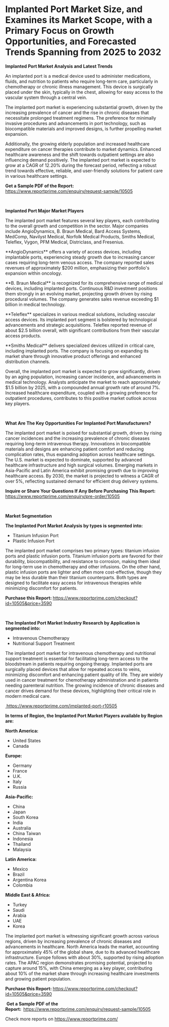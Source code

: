 <p><h1>Implanted Port Market Size, and Examines its Market Scope, with a Primary Focus on Growth Opportunities, and Forecasted Trends Spanning from 2025 to 2032</h1></p><p><strong>Implanted Port Market Analysis and Latest Trends</strong></p>
<p><p>An implanted port is a medical device used to administer medications, fluids, and nutrition to patients who require long-term care, particularly in chemotherapy or chronic illness management. This device is surgically placed under the skin, typically in the chest, allowing for easy access to the vascular system through a central vein. </p><p>The implanted port market is experiencing substantial growth, driven by the increasing prevalence of cancer and the rise in chronic diseases that necessitate prolonged treatment regimens. The preference for minimally invasive procedures and advancements in port technology, such as biocompatible materials and improved designs, is further propelling market expansion. </p><p>Additionally, the growing elderly population and increased healthcare expenditure on cancer therapies contribute to market dynamics. Enhanced healthcare awareness and the shift towards outpatient settings are also influencing demand positively. The implanted port market is expected to grow at a CAGR of 12.20% during the forecast period, reflecting a robust trend towards effective, reliable, and user-friendly solutions for patient care in various healthcare settings.</p></p>
<p><strong>Get a Sample PDF of the Report:&nbsp;</strong> <a href="https://www.reportprime.com/enquiry/request-sample/10505?utm_campaign=3089&utm_medium=2&utm_source=Github&utm_content=ia&utm_term=20032025&utm_id=implanted-port">https://www.reportprime.com/enquiry/request-sample/10505</a></p>
<p>&nbsp;</p>
<p><strong>Implanted Port Major Market Players</strong></p>
<p><p>The implanted port market features several key players, each contributing to the overall growth and competition in the sector. Major companies include AngioDynamics, B. Braun Medical, Bard Access Systems, MedComp, Navilyst Medical, Norfolk Medical Products, Smiths Medical, Teleflex, Vygon, PFM Medical, Districlass, and Fresenius.</p><p>**AngioDynamics** offers a variety of access devices, including implantable ports, experiencing steady growth due to increasing cancer cases requiring long-term venous access. The company reported sales revenues of approximately $200 million, emphasizing their portfolio's expansion within oncology.</p><p>**B. Braun Medical** is recognized for its comprehensive range of medical devices, including implanted ports. Continuous R&D investment positions them strongly in an evolving market, projecting growth driven by rising procedural volumes. The company generates sales revenue exceeding $1 billion in medical technology.</p><p>**Teleflex** specializes in various medical solutions, including vascular access devices. Its implanted port segment is bolstered by technological advancements and strategic acquisitions. Teleflex reported revenue of about $2.5 billion overall, with significant contributions from their vascular access products.</p><p>**Smiths Medical** delivers specialized devices utilized in critical care, including implanted ports. The company is focusing on expanding its market share through innovative product offerings and enhanced distribution channels.</p><p>Overall, the implanted port market is expected to grow significantly, driven by an aging population, increasing cancer incidence, and advancements in medical technology. Analysts anticipate the market to reach approximately $1.5 billion by 2025, with a compounded annual growth rate of around 7%. Increased healthcare expenditure, coupled with a growing preference for outpatient procedures, contributes to this positive market outlook across key players.</p></p>
<p>&nbsp;</p>
<p><strong>What Are The Key Opportunities For Implanted Port Manufacturers?</strong></p>
<p><p>The implanted port market is poised for substantial growth, driven by rising cancer incidences and the increasing prevalence of chronic diseases requiring long-term intravenous therapy. Innovations in biocompatible materials and designs are enhancing patient comfort and reducing complication rates, thus expanding adoption across healthcare settings. The U.S. market is expected to dominate, supported by advanced healthcare infrastructure and high surgical volumes. Emerging markets in Asia-Pacific and Latin America exhibit promising growth due to improving healthcare access. By 2030, the market is projected to witness a CAGR of over 5%, reflecting sustained demand for efficient drug delivery systems.</p></p>
<p><strong>Inquire or Share Your Questions If Any Before Purchasing This Report:</strong> <a href="https://www.reportprime.com/enquiry/pre-order/10505?utm_campaign=3089&utm_medium=2&utm_source=Github&utm_content=ia&utm_term=20032025&utm_id=implanted-port">https://www.reportprime.com/enquiry/pre-order/10505</a></p>
<p>&nbsp;</p>
<p><strong>Market Segmentation</strong></p>
<p><strong>The Implanted Port Market Analysis by types is segmented into:</strong></p>
<p><ul><li>Titanium Infusion Port</li><li>Plastic Infusion Port</li></ul></p>
<p><p>The implanted port market comprises two primary types: titanium infusion ports and plastic infusion ports. Titanium infusion ports are favored for their durability, biocompatibility, and resistance to corrosion, making them ideal for long-term use in chemotherapy and other infusions. On the other hand, plastic infusion ports are lighter and often more cost-effective, though they may be less durable than their titanium counterparts. Both types are designed to facilitate easy access for intravenous therapies while minimizing discomfort for patients.</p></p>
<p><strong>Purchase this Report:&nbsp;</strong><a href="https://www.reportprime.com/checkout?id=10505&price=3590&utm_campaign=3089&utm_medium=2&utm_source=Github&utm_content=ia&utm_term=20032025&utm_id=implanted-port">https://www.reportprime.com/checkout?id=10505&price=3590</a></p>
<p>&nbsp;</p>
<p><strong>The Implanted Port Market Industry Research by Application is segmented into:</strong></p>
<p><ul><li>Intravenous Chemotherapy</li><li>Nutritional Support Treatment</li></ul></p>
<p><p>The implanted port market for intravenous chemotherapy and nutritional support treatment is essential for facilitating long-term access to the bloodstream in patients requiring ongoing therapy. Implanted ports are surgically placed devices that allow for repeated access to veins, minimizing discomfort and enhancing patient quality of life. They are widely used in cancer treatment for chemotherapy administration and in patients needing parenteral nutrition. The growing incidence of chronic diseases and cancer drives demand for these devices, highlighting their critical role in modern medical care.</p></p>
<p><a href="https://www.reportprime.com/implanted-port-r10505?utm_campaign=3089&utm_medium=2&utm_source=Github&utm_content=ia&utm_term=20032025&utm_id=implanted-port">&nbsp;https://www.reportprime.com/implanted-port-r10505</a></p>
<p><strong>In terms of Region, the Implanted Port Market Players available by Region are:</strong></p>
<p>
    <p> <strong> North America: </strong>
        <ul>
            <li>United States</li>
            <li>Canada</li>
        </ul>
        </p> 
    <p> <strong> Europe: </strong>
        <ul>
            <li>Germany</li>
            <li>France</li>
            <li>U.K.</li>
            <li>Italy</li>
            <li>Russia</li>
        </ul>
        </p> 
    <p> <strong> Asia-Pacific: </strong>
        <ul>
            <li>China</li>
            <li>Japan</li>
            <li>South Korea</li>
            <li>India</li>
            <li>Australia</li>
            <li>China Taiwan</li>
            <li>Indonesia</li>
            <li>Thailand</li>
            <li>Malaysia</li>
        </ul>
        </p> 
    <p> <strong> Latin America: </strong>
        <ul>
            <li>Mexico</li>
            <li>Brazil</li>
            <li>Argentina Korea</li>
            <li>Colombia</li>
        </ul>
        </p> 
    <p> <strong> Middle East & Africa: </strong>
        <ul>
            <li>Turkey</li>
            <li>Saudi</li>
            <li>Arabia</li>
            <li>UAE</li>
            <li>Korea</li>
        </ul>
    </p>
    </p>
<p><p>The implanted port market is witnessing significant growth across various regions, driven by increasing prevalence of chronic diseases and advancements in healthcare. North America leads the market, accounting for approximately 45% of the global share, due to its advanced healthcare infrastructure. Europe follows with about 30%, supported by rising adoption rates. The APAC region demonstrates promising potential, projected to capture around 15%, with China emerging as a key player, contributing about 10% of the market share through increasing healthcare investments and growing patient population.</p></p>
<p><strong>Purchase this Report: </strong><a href="https://www.reportprime.com/checkout?id=10505&price=3590&utm_campaign=3089&utm_medium=2&utm_source=Github&utm_content=ia&utm_term=20032025&utm_id=implanted-port">https://www.reportprime.com/checkout?id=10505&price=3590</a></p>
<p>&nbsp;<strong>Get a Sample PDF of the Report:&nbsp;&nbsp;</strong><a href="https://www.reportprime.com/enquiry/request-sample/10505?utm_campaign=3089&utm_medium=2&utm_source=Github&utm_content=ia&utm_term=20032025&utm_id=implanted-port">https://www.reportprime.com/enquiry/request-sample/10505</a></p>
<p><strong></strong></p>
<p>Check more reports on <a href="https://www.reportprime.com/?utm_campaign=3089&utm_medium=2&utm_source=Github&utm_content=ia&utm_term=20032025&utm_id=implanted-port">https://www.reportprime.com/</a></p>